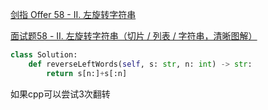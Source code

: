 [剑指 Offer 58 - II. 左旋转字符串](https://leetcode-cn.com/problems/zuo-xuan-zhuan-zi-fu-chuan-lcof/)

[面试题58 - II. 左旋转字符串（切片 / 列表 / 字符串，清晰图解）](https://leetcode-cn.com/problems/zuo-xuan-zhuan-zi-fu-chuan-lcof/solution/mian-shi-ti-58-ii-zuo-xuan-zhuan-zi-fu-chuan-qie-p/)

```python
class Solution:
    def reverseLeftWords(self, s: str, n: int) -> str:
        return s[n:]+s[:n]
```

如果cpp可以尝试3次翻转